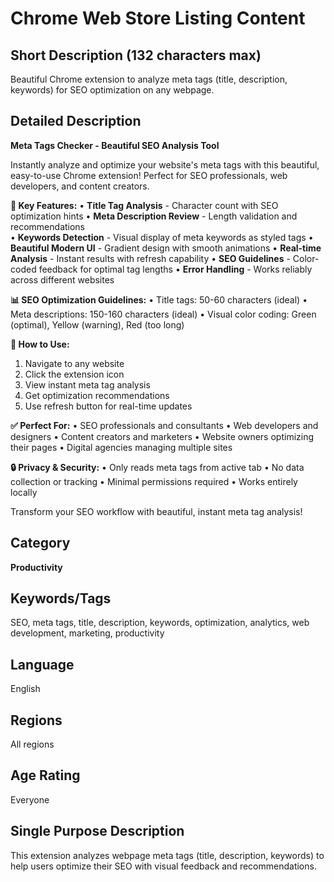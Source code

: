 # Chrome Web Store Listing Content

## Short Description (132 characters max)
Beautiful Chrome extension to analyze meta tags (title, description, keywords) for SEO optimization on any webpage.

## Detailed Description
**Meta Tags Checker - Beautiful SEO Analysis Tool**

Instantly analyze and optimize your website's meta tags with this beautiful, easy-to-use Chrome extension! Perfect for SEO professionals, web developers, and content creators.

**🎯 Key Features:**
• **Title Tag Analysis** - Character count with SEO optimization hints
• **Meta Description Review** - Length validation and recommendations  
• **Keywords Detection** - Visual display of meta keywords as styled tags
• **Beautiful Modern UI** - Gradient design with smooth animations
• **Real-time Analysis** - Instant results with refresh capability
• **SEO Guidelines** - Color-coded feedback for optimal tag lengths
• **Error Handling** - Works reliably across different websites

**📊 SEO Optimization Guidelines:**
• Title tags: 50-60 characters (ideal) 
• Meta descriptions: 150-160 characters (ideal)
• Visual color coding: Green (optimal), Yellow (warning), Red (too long)

**🚀 How to Use:**
1. Navigate to any website
2. Click the extension icon
3. View instant meta tag analysis
4. Get optimization recommendations
5. Use refresh button for real-time updates

**✅ Perfect For:**
• SEO professionals and consultants
• Web developers and designers
• Content creators and marketers
• Website owners optimizing their pages
• Digital agencies managing multiple sites

**🔒 Privacy & Security:**
• Only reads meta tags from active tab
• No data collection or tracking
• Minimal permissions required
• Works entirely locally

Transform your SEO workflow with beautiful, instant meta tag analysis!

## Category
**Productivity**

## Keywords/Tags
SEO, meta tags, title, description, keywords, optimization, analytics, web development, marketing, productivity

## Language
English

## Regions
All regions

## Age Rating
Everyone

## Single Purpose Description
This extension analyzes webpage meta tags (title, description, keywords) to help users optimize their SEO with visual feedback and recommendations.